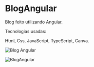 # BlogAngular

Blog feito utilizando Angular.

Tecnologias usadas:

Html,
Css,
JavaScript,
TypeScript,
Canva.



![Blog Angular](https://user-images.githubusercontent.com/97856302/229510940-ca561592-bed5-4abe-9165-2b935fa05c76.PNG)

![BlogAngular](https://user-images.githubusercontent.com/97856302/232884178-320f0f71-d90b-45e1-881f-104fd9903791.PNG)

